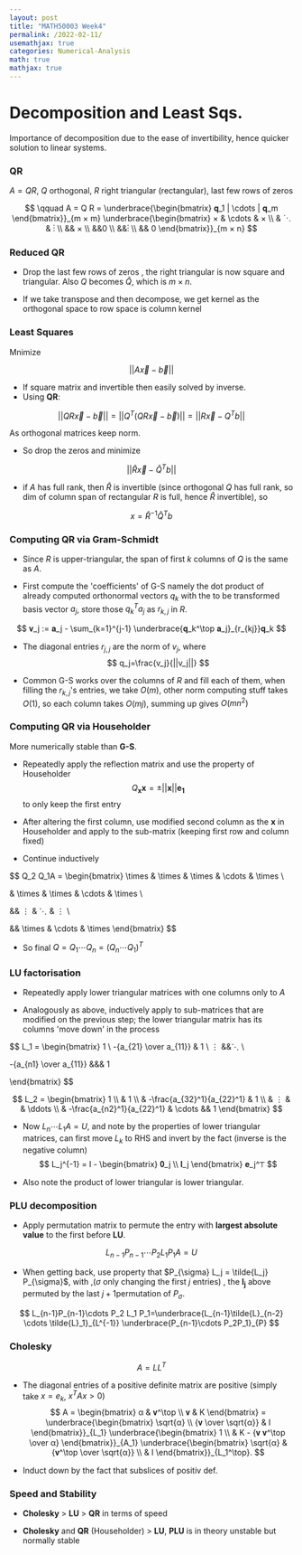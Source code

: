 ```yaml
---
layout: post
title: "MATH50003 Week4"
permalink: /2022-02-11/
usemathjax: true
categories: Numerical-Analysis
math: true
mathjax: true
---
```



# **Decomposition and Least Sqs.**

Importance of decomposition due to the ease of invertibility, hence quicker solution to linear systems.

### **QR**  


$A=QR$, 
$Q$ orthogonal, $R$ right triangular (rectangular), last few rows of zeros  

$$  
\qquad A = Q R = \underbrace{\begin{bmatrix} 𝐪_1 | \cdots | 𝐪_m \end{bmatrix}}_{m × m}
\underbrace{\begin{bmatrix} × & \cdots & × \\ 
& ⋱ & ⋮ \\ 
&& × \\ 
&&0 \\ 
&&⋮ \\ 
&& 0 
\end{bmatrix}}_{m × n}
$$  

### **Reduced QR**  

- Drop the last few rows of zeros , the right triangular is now square and triangular. Also $Q$ becomes $\hat{Q}$, which is $m \times n$.  

- If we take transpose and then decompose, we get kernel as the orthogonal space to row space is column kernel  
  


### **Least Squares**  


Mnimize  

$$
||A \vec{x} - \vec{b}||
$$  

- If square matrix and invertible then easily solved by inverse.
- Using **QR**:  

$$
||QR\vec{x}-\vec{b}||=||Q^T(QR\vec{x}-\vec{b})||=||R\vec{x} - Q^T b||
$$  

As orthogonal matrices keep norm.   
- So drop the zeros and minimize   

$$
||\hat{R}\vec{x} - \hat{Q}^T b||
$$   

- if $A$ has full rank, then $\hat{R}$ is invertible (since orthogonal $Q$ has full rank, so dim of column span of rectangular $R$ is full, hence $\hat{R}$ invertible), so   

$$
x=\hat{R}^{-1}\hat{Q}^Tb
$$   

### **Computing QR via Gram-Schmidt**

- Since $R$ is upper-triangular,  the span of first $k$ columns of $Q$ is the same as $A$.  

- First compute the 'coefficients' of G-S namely the dot product of already computed orthonormal vectors $q_k$ with the to be transformed basis vector $a_j$, store those $q_k^Ta_j$ as $r_{k,j}$ in $R$.  

$$
𝐯_j := 𝐚_j - \sum_{k=1}^{j-1} \underbrace{𝐪_k^\top 𝐚_j}_{r_{kj}}𝐪_k
$$   

- The diagonal entries $r_{j,j}$ are the norm of $v_j$, where
$$
q_j=\frac{v_j}{||v_j||}
$$   

- Common G-S works over the columns of $R$ and fill each of them, when filling the $r_{k,j}$'s entries, we take $O(m)$, other norm computing stuff takes $O(1)$, so each column takes $O(mj)$, summing up gives $O(mn^2)$

### **Computing QR via Householder**  

More numerically stable than **G-S**.

- Repeatedly apply the reflection matrix and use the property of Householder 
$$Q_{\mathbf{x}}\mathbf{x}=\pm ||\mathbf{x}||\mathbf{e_1}$$ 
to only keep the first entry

- After altering the first column, use modified second column as the $\mathbf{x}$ in Householder and apply to the sub-matrix (keeping first row and column fixed)
  
- Continue inductively

$$
Q_2 Q_1A = \begin{bmatrix} 
\times & \times & \times & \cdots & \times \\

& \times & \times & \cdots & \times \\

 && ⋮ & ⋱ & ⋮ \\

 && \times & \cdots & \times \end{bmatrix}
 $$    

- So final $Q = Q_1 \cdots Q_n = (Q_n \cdots Q_1)^T$  

### **LU factorisation**  
- Repeatedly apply lower triangular matrices with one columns only to $A$

- Analogously as above, inductively apply to sub-matrices that are modified on the previous step; the lower triangular matrix has its columns 'move down' in the process

$$
L_1 = \begin{bmatrix} 1 \\ -{a_{21} \over a_{11}} & 1 \\ ⋮ &&⋱ \\

 -{a_{n1} \over a_{11}} &&& 1

\end{bmatrix}
$$  


$$
L_2 = \begin{bmatrix} 1 \\ 
 & 1 \\ 
& -\frac{a_{32}^1}{a_{22}^1} & 1 \\
& ⋮ & & \ddots \\
& -\frac{a_{n2}^1}{a_{22}^1} & \cdots && 1
\end{bmatrix}
$$    


- Now $L_n \cdots L_1 A = U$, and note by the properties of lower triangular matrices, can first move $L_k$ to RHS and invert by the fact
(inverse is the negative column)
$$
L_j^{-1}  = I - \begin{bmatrix} 𝟎_j \\ 𝐥_j \end{bmatrix} 𝐞_j^⊤
$$  

- Also note the product of lower triangular is lower triangular.

### **PLU decomposition**  

- Apply permutation matrix to permute the entry with **largest absolute value** to the first before **LU**.  

$$
L_{n-1}P_{n-1}\cdots P_2 L_1 P_1 A= U
$$   

- When getting back, use property that $P_{\sigma} L_j = \tilde{L_j} P_{\sigma}$, with ,($\sigma$ only changing the first $j$ entries) , the $\mathbf{l_j}$ above permuted by the last $j+1$permutation of $P_{\sigma}$.  

$$
L_{n-1}P_{n-1}\cdots P_2 L_1 P_1=\underbrace{L_{n-1}\tilde{L}_{n-2} \cdots \tilde{L}_1}_{L^{-1}} \underbrace{P_{n-1}\cdots P_2P_1}_{P}
$$  


### **Cholesky**  

$$
A=LL^T
$$  

- The diagonal entries of a positive definite matrix are positive (simply take $x=e_k$, $x^T A x >0$)
$$
A = \begin{bmatrix} α & 𝐯^\top \\
                    𝐯   & K
                    \end{bmatrix} = \underbrace{\begin{bmatrix} \sqrt{α} \\ 
                                    {𝐯 \over \sqrt{α}} & I \end{bmatrix}}_{L_1}
                                    \underbrace{\begin{bmatrix} 1  \\ & K - {𝐯 𝐯^\top \over α} \end{bmatrix}}_{A_1}
                                    \underbrace{\begin{bmatrix} \sqrt{α} & {𝐯^\top \over \sqrt{α}} \\
                                     & I \end{bmatrix}}_{L_1^\top}.
$$   

- Induct down by the fact that subslices of positiv def. 

### **Speed and Stability**  

- **Cholesky** $>$ **LU** $>$ **QR** in terms of speed

- **Cholesky** and **QR** (Householder) $>$ **LU**, **PLU** is in theory unstable but normally stable








